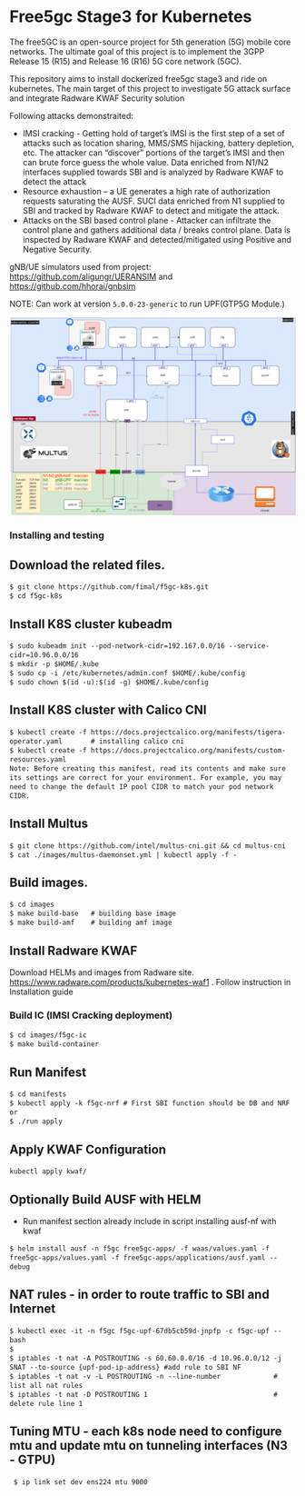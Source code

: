 # Free5gc Stage3 for Kubernetes
The free5GC is an open-source project for 5th generation (5G) mobile core networks. The ultimate goal of this project is to implement the 3GPP Release 15 (R15) and Release 16 (R16) 5G core network (5GC).

This repository aims to install dockerized free5gc stage3 and ride on kubernetes.
The main target of this project to investigate 5G attack surface and integrate Radware KWAF Security solution

Following attacks demonstraited:
 - IMSI cracking - Getting hold of target’s IMSI is the first step of a set of attacks such as location sharing, MMS/SMS hijacking, battery depletion, etc. The attacker can “discover” portions of the target’s IMSI and then can brute force guess the whole value.
Data enriched from N1/N2 interfaces supplied towards SBI and is analyzed by Radware KWAF to detect the attack
 - Resource exhaustion – a UE generates a high rate of authorization requests saturating the AUSF.
SUCI data enriched from N1 supplied to SBI and tracked by Radware KWAF to detect and mitigate the attack.
 - Attacks on the SBI based control plane - Attacker can infiltrate the control plane and gathers additional data / breaks control plane.
Data is inspected by Radware KWAF and detected/mitigated using Positive and Negative Security.

gNB/UE simulators used from project: https://github.com/aligungr/UERANSIM and https://github.com/hhorai/gnbsim

NOTE: Can work at version `5.0.0-23-generic` to run UPF(GTP5G Module.)

![Image of 5G](https://github.com/fimal/f5gc-k8s/blob/main/5G.png)

### Installing and testing

## Download the related files.
```
$ git clone https://github.com/fimal/f5gc-k8s.git
$ cd f5gc-k8s
```

## Install K8S cluster kubeadm
```
$ sudo kubeadm init --pod-network-cidr=192.167.0.0/16 --service-cidr=10.96.0.0/16
$ mkdir -p $HOME/.kube
$ sudo cp -i /etc/kubernetes/admin.conf $HOME/.kube/config
$ sudo chown $(id -u):$(id -g) $HOME/.kube/config
```

## Install K8S cluster with Calico CNI
```
$ kubectl create -f https://docs.projectcalico.org/manifests/tigera-operator.yaml		# installing calico cni
$ kubectl create -f https://docs.projectcalico.org/manifests/custom-resources.yaml
Note: Before creating this manifest, read its contents and make sure its settings are correct for your environment. For example, you may need to change the default IP pool CIDR to match your pod network CIDR.
```

## Install Multus
```
$ git clone https://github.com/intel/multus-cni.git && cd multus-cni
$ cat ./images/multus-daemonset.yml | kubectl apply -f -
```

## Build images.
```
$ cd images
$ make build-base	# building base image
$ make build-amf    # building amf image
```

## Install Radware KWAF
Download HELMs and images from Radware site.
https://www.radware.com/products/kubernetes-waf1 .
Follow instruction in Installation guide

### Build IC (IMSI Cracking deployment)
 ```
 $ cd images/f5gc-ic
 $ make build-container
 ```

## Run Manifest
```
$ cd manifests
$ kubectl apply -k f5gc-nrf # First SBI function should be DB and NRF
or
$ ./run apply
```

## Apply KWAF Configuration
```
kubectl apply kwaf/
```

## Optionally Build AUSF with HELM
* Run manifest section already include in script installing ausf-nf with kwaf
 ```
 $ helm install ausf -n f5gc free5gc-apps/ -f waas/values.yaml -f free5gc-apps/values.yaml -f free5gc-apps/applications/ausf.yaml --debug
 ```

## NAT rules - in order to route traffic to SBI and Internet
```
$ kubectl exec -it -n f5gc f5gc-upf-67db5cb59d-jnpfp -c f5gc-upf -- bash
$
$ iptables -t nat -A POSTROUTING -s 60.60.0.0/16 -d 10.96.0.0/12 -j SNAT --to-source {upf-pod-ip-address} #add rule to SBI NF
$ iptables -t nat -v -L POSTROUTING -n --line-number             # list all nat rules
$ iptables -t nat -D POSTROUTING 1                               # delete rule line 1
```

## Tuning MTU - each k8s node need to configure mtu and update mtu on tunneling interfaces (N3 - GTPU)
```
 $ ip link set dev ens224 mtu 9000
```
